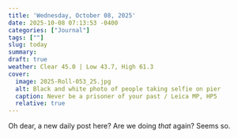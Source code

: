 ```yaml
---
title: 'Wednesday, October 08, 2025'
date: 2025-10-08 07:13:53 -0400
categories: ["Journal"]
tags: [""]
slug: today
summary: 
draft: true
weather: Clear 45.0 | Low 43.7, High 61.3
cover: 
  image: 2025-Roll-053_25.jpg
  alt: Black and white photo of people taking selfie on pier
  caption: Never be a prisoner of your past / Leica MP, HP5
  relative: true
---
```


Oh dear, a new daily post here? Are we doing _that_ again? Seems so.

